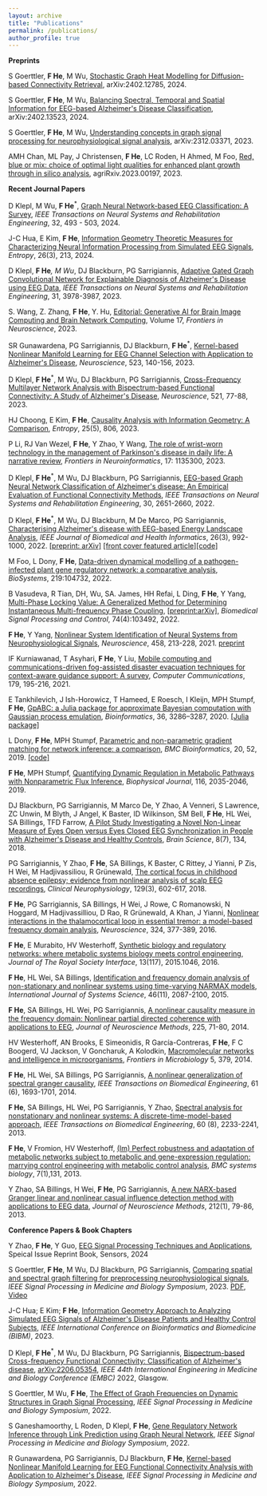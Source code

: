 ```yaml
---
layout: archive
title: "Publications"
permalink: /publications/
author_profile: true
---
```


**Preprints**

S Goerttler, **F He**, M Wu, [Stochastic Graph Heat Modelling for Diffusion-based Connectivity Retrieval](https://arxiv.org/abs/2402.12785), arXiv:2402.12785, 2024.

S Goerttler, **F He**, M Wu, [Balancing Spectral, Temporal and Spatial Information for EEG-based Alzheimer's Disease Classification](https://arxiv.org/abs/2402.13523), arXiv:2402.13523, 2024. 

S Goerttler, **F He**, M Wu, [Understanding concepts in graph signal processing for neurophysiological signal analysis](https://arxiv.org/abs/2312.03371), arXiv:2312.03371, 2023.

AMH Chan, ML Pay, J Christensen, **F He**, LC Roden, H Ahmed, M Foo, [Red, blue or mix: choice of optimal light qualities for enhanced plant growth through in silico analysis](https://www.cabidigitallibrary.org/doi/10.31220/agriRxiv.2023.00197), agriRxiv.2023.00197, 2023.


**Recent Journal Papers**

D Klepl, M Wu, **F He**<sup>*</sup>, [Graph Neural Network-based EEG Classification: A Survey](https://ieeexplore.ieee.org/document/10403874), _IEEE Transactions on Neural Systems and Rehabilitation Engineering_, 32, 493 - 503, 2024.

J-C Hua, E Kim, **F He**, [Information Geometry Theoretic Measures for Characterizing Neural Information Processing from Simulated EEG Signals](https://www.mdpi.com/1099-4300/26/3/213), _Entropy_, 26(3), 213, 2024.

D Klepl, **F He**<sup>*</sup>, M Wu<sup>*</sup>, DJ Blackburn, PG Sarrigiannis, [Adaptive Gated Graph Convolutional Network for Explainable Diagnosis of Alzheimer's Disease using EEG Data](https://ieeexplore.ieee.org/document/10271565), _IEEE Transactions on Neural Systems and Rehabilitation Engineering_, 31, 3978-3987, 2023.

S. Wang, Z. Zhang, **F He**, Y. Hu, [Editorial: Generative AI for Brain Image Computing and Brain Network Computing](https://www.frontiersin.org/articles/10.3389/fnins.2023.1279470/full), Volume 17, _Frontiers in Neuroscience_, 2023.

SR Gunawardena, PG Sarrigiannis, DJ Blackburn, **F He**<sup>*</sup>, [Kernel-based Nonlinear Manifold Learning for EEG Channel Selection with Application to Alzheimer's Disease](https://www.sciencedirect.com/science/article/pii/S0306452223002531), _Neuroscience_, 523, 140-156, 2023.

D Klepl, **F He**<sup>*</sup>, M Wu, DJ Blackburn, PG Sarrigiannis, [Cross-Frequency Multilayer Network Analysis with Bispectrum-based Functional Connectivity: A Study of Alzheimer's Disease](https://www.sciencedirect.com/science/article/pii/S0306452223001677), _Neuroscience_, 521, 77-88, 2023.

HJ Choong, E Kim, **F He**, [Causality Analysis with Information Geometry: A Comparison](https://www.mdpi.com/1099-4300/25/5/806), _Entropy_, 25(5), 806, 2023.

P Li, RJ Van Wezel, **F He**, Y Zhao, Y Wang, [The role of wrist-worn technology in the management of Parkinson's disease in daily life: A narrative review](https://www.frontiersin.org/articles/10.3389/fninf.2023.1135300), _Frontiers in Neuroinformatics_, 17: 1135300, 2023.

D Klepl, **F He**<sup>*</sup>, M Wu, DJ Blackburn, PG Sarrigiannis, [EEG-based Graph Neural Network Classification of Alzheimer's disease: An Empirical Evaluation of Functional Connectivity Methods](https://ieeexplore.ieee.org/document/9878348), _IEEE Transactions on Neural Systems and Rehabilitation Engineering_, 30, 2651-2660, 2022.

D Klepl, **F He**<sup>*</sup>, M Wu, DJ Blackburn, M De Marco, PG Sarrigiannis, [Characterising Alzheimer's disease with EEG-based Energy Landscape Analysis](https://ieeexplore.ieee.org/document/9516993), _IEEE Journal of Biomedical and Health Informatics_, 26(3), 992-1000, 2022. [[preprint: arXiv]](https://arxiv.org/abs/2102.09882) [[front cover featured article]](https://ieeexplore.ieee.org/stamp/stamp.jsp?tp=&arnumber=9729648)[[code]](https://github.com/dominikklepl/AD-energy-landscape)

M Foo, L Dony, **F He**, [Data-driven dynamical modelling of a pathogen-infected plant gene regulatory network: a comparative analysis](https://www.sciencedirect.com/science/article/abs/pii/S0303264722001162), _BioSystems_, 219:104732, 2022. 

B Vasudeva, R Tian, DH, Wu, SA. James, HH Refai, L Ding, **F He**, Y Yang, [Multi-Phase Locking Value: A Generalized Method for Determining Instantaneous Multi-frequency Phase Coupling](https://www.sciencedirect.com/science/article/pii/S1746809422000143?dgcid=author), [[preprint:arXiv]](https://arxiv.org/abs/2102.10471), *Biomedical Signal Processing and Control*, 74(4):103492, 2022.

**F He**, Y Yang, [Nonlinear System Identification of Neural Systems from Neurophysiological Signals](https://www.sciencedirect.com/science/article/pii/S0306452220307703),  *Neuroscience*, 458, 213-228, 2021. [preprint](https://www.researchgate.net/publication/343563477_Nonlinear_System_Identification_of_Neural_Systems_from_Neurophysiological_Signals)

IF Kurniawanad, T Asyhari, **F He**, Y Liu, [Mobile computing and communications-driven fog-assisted disaster evacuation techniques for context-aware guidance support: A survey](https://www.sciencedirect.com/science/article/pii/S0140366421002802), *Computer Communications*, 179, 195-216, 2021.

E Tankhilevich, J Ish-Horowicz, T Hameed, E Roesch, I Kleijn, MPH Stumpf, **F He**, [GpABC: a Julia package for approximate Bayesian computation with Gaussian process emulation](https://academic.oup.com/bioinformatics/article/36/10/3286/5727756), *Bioinformatics*, 36, 3286–3287, 2020. [[Julia package]](https://github.com/tanhevg/GpABC.jl)

L Dony, **F He**, MPH Stumpf, [Parametric and non-parametric gradient matching for network inference: a comparison](https://bmcbioinformatics.biomedcentral.com/articles/10.1186/s12859-018-2590-7), *BMC Bioinformatics*, 20, 52, 2019. [[code]](https://github.com/feihelab/GradientMatching_BMCBioinformatics)

**F He**, MPH Stumpf, [Quantifying Dynamic Regulation in Metabolic Pathways with Nonparametric Flux Inference](https://www.sciencedirect.com/science/article/pii/S0006349519303273), *Biophysical Journal*, 116, 2035-2046, 2019.

DJ Blackburn, PG Sarrigiannis, M Marco De, Y Zhao, A Venneri, S Lawrence, ZC Unwin, M Blyth, J Angel, K Baster, ID Wilkinson, SM Bell, **F He**, HL Wei, SA Billings, TFD Farrow, [A Pilot Study Investigating a Novel Non-Linear Measure of Eyes Open versus Eyes Closed EEG Synchronization in People with Alzheimer's Disease and Healthy Controls](https://www.mdpi.com/2076-3425/8/7/134), *Brain Science*, 8(7), 134, 2018.

PG Sarrigiannis, Y Zhao, **F He**, SA Billings, K Baster, C Rittey, J Yianni, P Zis, H Wei, M Hadjivassiliou, R Grünewald, [The cortical focus in childhood absence epilepsy; evidence from nonlinear analysis of scalp EEG recordings](https://www.sciencedirect.com/science/article/pii/S1388245717311975), *Clinical Neurophysiology*, 129(3), 602-617, 2018.

**F He**, PG Sarrigiannis, SA Billings, H Wei, J Rowe, C Romanowski, N Hoggard, M Hadjivassilliou, D Rao, R Grünewald, A Khan, J Yianni, [Nonlinear interactions in the thalamocortical loop in essential tremor: a model-based frequency domain analysis](https://www.sciencedirect.com/science/article/pii/S0306452216002517), *Neuroscience*, 324, 377-389, 2016.

**F He**, E Murabito, HV Westerhoff, [Synthetic biology and regulatory networks: where metabolic systems biology meets control engineering](https://royalsocietypublishing.org/doi/full/10.1098/rsif.2015.1046), *Journal of The Royal Society Interface*, 13(117), 2015.1046, 2016.

**F He**, HL Wei, SA Billings, [Identification and frequency domain analysis of non-stationary and nonlinear systems using time-varying NARMAX models](https://pure.coventry.ac.uk/ws/portalfiles/portal/25886106/Post_print.pdf), *International Journal of Systems Science*, 46(11), 2087-2100, 2015.

**F He**, SA Billings, HL Wei, PG Sarrigiannis, [A nonlinear causality measure in the frequency domain: Nonlinear partial directed coherence with applications to EEG](https://www.sciencedirect.com/science/article/pii/S0165027014000247), *Journal of Neuroscience Methods*, 225, 71-80, 2014.

HV Westerhoff, AN Brooks, E Simeonidis, R García-Contreras, **F He**, F C Boogerd, VJ Jackson, V Goncharuk, A Kolodkin, [Macromolecular networks and intelligence in microorganisms](https://www.frontiersin.org/articles/10.3389/fmicb.2014.00379/full), *Frontiers in Microbiology* 5, 379, 2014.

**F He**, HL Wei, SA Billings, PG Sarrigiannis, [A nonlinear generalization of spectral granger causality](https://ieeexplore.ieee.org/abstract/document/6725625), *IEEE Transactions on Biomedical Engineering*, 61 (6), 1693-1701, 2014.

**F He**, SA Billings, HL Wei, PG Sarrigiannis, Y Zhao, [Spectral analysis for nonstationary and nonlinear systems: A discrete-time-model-based approach](https://ieeexplore.ieee.org/abstract/document/6478782), *IEEE Transactions on Biomedical Engineering*, 60 (8), 2233-2241, 2013.

**F He**, V Fromion, HV Westerhoff, [(Im) Perfect robustness and adaptation of metabolic networks subject to metabolic and gene-expression regulation: marrying control engineering with metabolic control analysis](https://link.springer.com/article/10.1186/1752-0509-7-131), *BMC systems biology*, 7(1),131, 2013.

Y Zhao, SA Billings, H Wei, **F He**, PG Sarrigiannis, [A new NARX-based Granger linear and nonlinear casual influence detection method with applications to EEG data](https://www.sciencedirect.com/science/article/pii/S0165027012003913), *Journal of Neuroscience Methods*, 212(1), 79-86, 2013.

**Conference Papers & Book Chapters**

Y Zhao, **F He**, Y Guo, [EEG Signal Processing Techniques and Applications](https://www.mdpi.com/books/reprint/8647-eeg-signal-processing-techniques-and-applications), Speical Issue Reprint Book, Sensors, 2024

S Goerttler, **F He**, M Wu, DJ Blackburn, PG Sarrigiannis, [Comparing spatial and spectral graph filtering for preprocessing neurophysiological signals](https://ieeexplore.ieee.org/document/10372719), _IEEE Signal Processing in Medicine and Biology Symposium_, 2023. [PDF](https://isip.piconepress.com/conferences/ieee_spmb/2023/papers/l01_01.pdf), [Video](https://isip.piconepress.com/conferences/ieee_spmb/2023/papers/l01_01.mp4)

J-C Hua; E Kim; **F He**, [Information Geometry Approach to Analyzing Simulated EEG Signals of Alzheimer's Disease Patients and Healthy Control Subjects](https://ieeexplore.ieee.org/document/10385583), _IEEE International Conference on Bioinformatics and Biomedicine (BIBM)_, 2023.

D Klepl, **F He**<sup>*</sup>, M Wu, DJ Blackburn, PG Sarrigiannis, [Bispectrum-based Cross-frequency Functional Connectivity: Classification of Alzheimer's disease](https://ieeexplore.ieee.org/document/9871366), [arXiv:2206.05354](https://arxiv.org/abs/2206.05354), _IEEE 44th International Engineering in Medicine and Biology Conference (EMBC)_ 2022, Glasgow.

S Goerttler, M Wu, **F He**, [The Effect of Graph Frequencies on Dynamic Structures in Graph Signal Processing](https://ieeexplore.ieee.org/abstract/document/10014954), _IEEE Signal Processing in Medicine and Biology Symposium_, 2022.

S Ganeshamoorthy, L Roden, D Klepl, **F He**, [Gene Regulatory Network Inference through Link Prediction using Graph Neural Network](https://ieeexplore.ieee.org/abstract/document/10014835), _IEEE Signal Processing in Medicine and Biology Symposium_, 2022.

R Gunawardena, PG Sarrigiannis, DJ Blackburn, **F He**, [Kernel-based Nonlinear Manifold Learning for EEG Functional Connectivity Analysis with Application to Alzheimer's Disease](https://ieeexplore.ieee.org/abstract/document/10014969), _IEEE Signal Processing in Medicine and Biology Symposium_, 2022.

